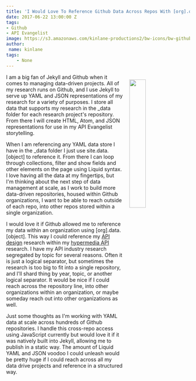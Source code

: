 ```yaml
---
title: 'I Would Love To Reference Github Data Across Repos With [org].data.[object]'
date: 2017-06-22 13:00:00 Z
tags:
- Github
- API Evangelist
image: https://s3.amazonaws.com/kinlane-productions2/bw-icons/bw-github-icon.png
author:
 name: kinlane
tags:
    - None
---
```

<p><img src="https://s3.amazonaws.com/kinlane-productions2/bw-icons/bw-github-icon.png" align="right" width="30%" style="padding: 15px;" /></p>I am a big fan of Jekyll and Github when it comes to managing data-driven projects. All of my research runs on Github, and I use Jekyll to serve up YAML and JSON representations of my research for a variety of purposes. I store all data that supports my research in the _data folder for each research project's repository. From there I will create HTML, Atom, and JSON representations for use in my API Evangelist storytelling.

When I am referencing any YAML data store I have in the _data folder I just use site.data.[object] to reference it. From there I can loop through collections, filter and show fields and other elements on the page using Liquid syntax. I love having all the data at my fingertips, but I'm thinking about the next step of data management at scale, as I work to build more data-driven repositories, housed within Github organizations, I want to be able to reach outside of each repo, into other repos stored within a single organization.

I would love it if Github allowed me to reference my data within an organization using [org].data.[object]. This way I could reference my [API design](http://design.apievangelist.com) research within my [hypermedia API](http://hypermedia.apievangelist.com) research. I have my API industry research segregated by topic for several reasons. Often it is just a logical separator, but sometimes the research is too big to fit into a single repository, and I'll shard thing by year, topic, or another logical separator. It would be nice if I could reach across the repository line, into other organizations within an organization, or maybe someday reach out into other organizations as well.

Just some thoughts as I'm working with YAML data at scale across hundreds of Github repositories. I handle this cross-repo access using JavaScript currently but would love it if it was natively built into Jekyll, allowing me to publish in a static way. The amount of Liquid YAML and JSON voodoo I could unleash would be pretty huge if I could reach across all my data drive projects and reference in a structured way.
